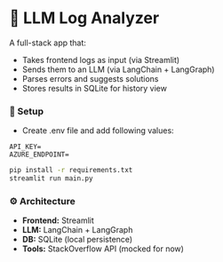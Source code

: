 # 🧠 LLM Log Analyzer

A full-stack app that:
- Takes frontend logs as input (via Streamlit)
- Sends them to an LLM (via LangChain + LangGraph)
- Parses errors and suggests solutions
- Stores results in SQLite for history view

### 🔧 Setup
- Create .env file and add following values:
```
API_KEY=
AZURE_ENDPOINT=
```

```bash
pip install -r requirements.txt
streamlit run main.py
```

### ⚙️ Architecture
- **Frontend:** Streamlit
- **LLM:** LangChain + LangGraph
- **DB:** SQLite (local persistence)
- **Tools:** StackOverflow API (mocked for now)
